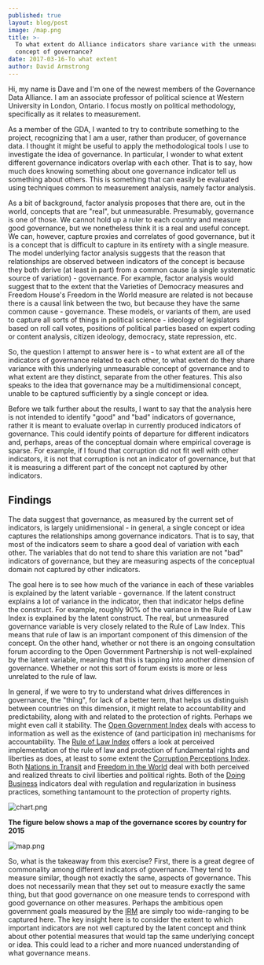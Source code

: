 ```yaml
---
published: true
layout: blog/post
image: /map.png
title: >-
  To what extent do Alliance indicators share variance with the unmeasurable
  concept of governance?
date: 2017-03-16-To what extent
author: David Armstrong
---
```

Hi, my name is Dave and I'm one of the newest members of the Governance Data Alliance. I am an associate professor of political science at Western University in London, Ontario. I focus mostly on political methodology, specifically as it relates to measurement. 

As a member of the GDA, I wanted to try to contribute something to the project, recognizing that I am a user, rather than producer, of governance data. I thought it might be useful to apply the methodological tools I use to investigate the idea of governance. In particular, I wonder to what extent different governance indicators overlap with each other. That is to say, how much does knowing something about one governance indicator tell us something about others. This is something that can easily be evaluated using techniques common to measurement analysis, namely factor analysis.

As a bit of background, factor analysis proposes that there are, out in the world, concepts that are "real", but unmeasurable. Presumably, governance is one of those. We cannot hold up a ruler to each country and measure good governance, but we nonetheless think it is a real and useful concept. We can, however, capture proxies and correlates of good governance, but it is a concept that is difficult to capture in its entirety with a single measure. The model underlying factor analysis suggests that the reason that relationships are observed between indicators of the concept is because they both derive (at least in part) from a common cause (a single systematic source of variation) - governance. For example, factor analysis would suggest that to the extent that the Varieties of Democracy measures and Freedom House's Freedom in the World measure are related is not because there is a causal link between the two, but because they have the same common cause - governance. These models, or variants of them, are used to capture all sorts of things in political science - ideology of legislators based on roll call votes, positions of political parties based on expert coding or content analysis, citizen ideology, democracy, state repression, etc.

So, the question I attempt to answer here is - to what extent are all of the indicators of governance related to each other, to what extent do they share variance with this underlying unmeasurable concept of governance and to what extent are they distinct, separate from the other features. This also speaks to the idea that governance may be a multidimensional concept, unable to be captured sufficiently by a single concept or idea.

Before we talk further about the results, I want to say that the analysis here is not intended to identify "good" and "bad" indicators of governance, rather it is meant to evaluate overlap in currently produced indicators of governance. This could identify points of departure for different indicators and, perhaps, areas of the conceptual domain where empirical coverage is sparse. For example, if I found that corruption did not fit well with other indicators, it is not that corruption is not an indicator of governance, but that it is measuring a different part of the concept not captured by other indicators.

## **Findings**

The data suggest that governance, as measured by the current set of indicators, is largely unidimensional - in general, a single concept or idea captures the relationships among governance indicators. That is to say, that most of the indicators seem to share a good deal of variation with each other. The variables that do not tend to share this variation are not "bad" indicators of governance, but they are measuring aspects of the conceptual domain not captured by other indicators.

The goal here is to see how much of the variance in each of these variables is explained by the latent variable - governance. If the latent construct explains a lot of variance in the indicator, then that indicator helps define the construct. For example, roughly 90% of the variance in the Rule of Law Index is explained by the latent construct. The real, but unmeasured governance variable is very closely related to the Rule of Law Index. This means that rule of law is an important component of this dimension of the concept. On the other hand, whether or not there is an ongoing consultation forum according to the Open Government Partnership is not well-explained by the latent variable, meaning that this is tapping into another dimension of governance. Whether or not this sort of forum exists is more or less unrelated to the rule of law.

In general, if we were to try to understand what drives differences in governance, the "thing", for lack of a better term, that helps us distinguish between countries on this dimension, it might relate to accountability and predictability, along with and related to the protection of rights. Perhaps we might even call it stability. The  [Open Government Index](http://www.governancedata.org/indicators#OGI:2015) deals with access to information as well as the existence of (and participation in) mechanisms for accountability. The  [Rule of Law Index](http://www.governancedata.org/indicators#ROLI:2016) offers a look at perceived implementation of the rule of law and protection of fundamental rights and liberties as does, at least to some extent the  [Corruption Perceptions Index](http://www.governancedata.org/indicators#corruption_perceptions_index:2015). Both  [Nations in Transit](http://www.governancedata.org/indicators#Nations_in_Transit:2015) and  [Freedom in the World](http://www.governancedata.org/indicators#freedom_in_the_world:2015) deal with both perceived and realized threats to civil liberties and political rights. Both of the  [Doing Business](http://www.governancedata.org/indicators#doing_business:2016) indicators deal with regulation and regularization in business practices, something tantamount to the protection of property rights.

![chart.png]({{site.baseurl}}/css/img/blog/chart.png)



**The figure below shows a map of the governance scores by country for 2015**

![map.png]({{site.baseurl}}/css/img/blog/map.png)



So, what is the takeaway from this exercise? First, there is a great degree of commonality among different indicators of governance. They tend to measure similar, though not exactly the same, aspects of governance. This does not necessarily mean that they set out to measure exactly the same thing, but that good governance on one measure tends to correspond with good governance on other measures. Perhaps the ambitious open government goals measured by the  [IRM](http://www.governancedata.org/indicators#irm_action_plan_count_star:2015) are simply too wide-ranging to be captured here. The key insight here is to consider the extent to which important indicators are not well captured by the latent concept and think about other potential measures that would tap the same underlying concept or idea. This could lead to a richer and more nuanced understanding of what governance means.
